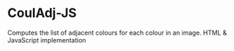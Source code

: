 # CoulAdj-JS
Computes the list of adjacent colours for each colour in an image. HTML &amp; JavaScript implementation
